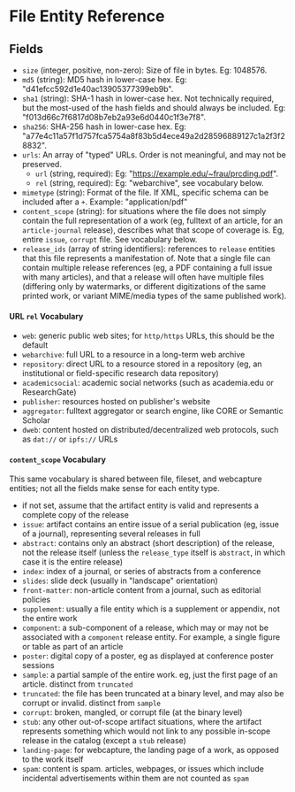 
# File Entity Reference

## Fields

- `size` (integer, positive, non-zero): Size of file in bytes. Eg: 1048576.
- `md5` (string): MD5 hash in lower-case hex. Eg: "d41efcc592d1e40ac13905377399eb9b".
- `sha1` (string): SHA-1 hash in lower-case hex. Not technically required, but
  the most-used of the hash fields and should always be included. Eg:
  "f013d66c7f6817d08b7eb2a93e6d0440c1f3e7f8".
- `sha256`: SHA-256 hash in lower-case hex. Eg:
  "a77e4c11a57f1d757fca5754a8f83b5d4ece49a2d28596889127c1a2f3f28832".
- `urls`: An array of "typed" URLs. Order is not meaningful, and may not be
  preserved.
    - `url` (string, required): Eg: "https://example.edu/~frau/prcding.pdf".
    - `rel` (string, required): Eg: "webarchive", see vocabulary below.
- `mimetype` (string): Format of the file. If XML, specific schema can be
  included after a `+`. Example: "application/pdf"
- `content_scope` (string): for situations where the file does not simply
  contain the full representation of a work (eg, fulltext of an article, for an
  `article-journal` release), describes what that scope of coverage is. Eg,
  entire `issue`, `corrupt` file. See vocabulary below.
- `release_ids` (array of string identifiers): references to `release` entities
  that this file represents a manifestation of. Note that a single file can
  contain multiple release references (eg, a PDF containing a full issue with
  many articles), and that a release will often have multiple files (differing
  only by watermarks, or different digitizations of the same printed work, or
  variant MIME/media types of the same published work).

#### URL `rel` Vocabulary

- `web`: generic public web sites; for `http/https` URLs, this should be the default
- `webarchive`: full URL to a resource in a long-term web archive
- `repository`: direct URL to a resource stored in a repository (eg, an
  institutional or field-specific research data repository)
- `academicsocial`: academic social networks (such as academia.edu or ResearchGate)
- `publisher`: resources hosted on publisher's website
- `aggregator`: fulltext aggregator or search engine, like CORE or Semantic
  Scholar
- `dweb`: content hosted on distributed/decentralized web protocols, such as
  `dat://` or `ipfs://` URLs

#### `content_scope` Vocabulary

This same vocabulary is shared between file, fileset, and webcapture entities;
not all the fields make sense for each entity type.

- if not set, assume that the artifact entity is valid and represents a
  complete copy of the release
- `issue`: artifact contains an entire issue of a serial publication (eg, issue
  of a journal), representing several releases in full
- `abstract`: contains only an abstract (short description) of the release, not
  the release itself (unless the `release_type` itself is `abstract`, in which
  case it is the entire release)
- `index`: index of a journal, or series of abstracts from a conference
- `slides`: slide deck (usually in "landscape" orientation)
- `front-matter`: non-article content from a journal, such as editorial policies
- `supplement`: usually a file entity which is a supplement or appendix, not
  the entire work
- `component`: a sub-component of a release, which may or may not be associated
  with a `component` release entity. For example, a single figure or table as
  part of an article
- `poster`: digital copy of a poster, eg as displayed at conference poster sessions
- `sample`: a partial sample of the entire work. eg, just the first page of an
  article. distinct from `truncated`
- `truncated`: the file has been truncated at a binary level, and may also be
  corrupt or invalid. distinct from `sample`
- `corrupt`: broken, mangled, or corrupt file (at the binary level)
- `stub`: any other out-of-scope artifact situations, where the artifact
  represents something which would not link to any possible in-scope release in
  the catalog (except a `stub` release)
- `landing-page`: for webcapture, the landing page of a work, as opposed to the
  work itself
- `spam`: content is spam. articles, webpages, or issues which include
  incidental advertisements within them are not counted as `spam`
